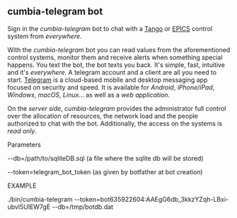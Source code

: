 ## cumbia-telegram bot

Sign in the *cumbia-telegram* bot to chat with a [Tango](http://www.tango-controls.org) or [EPICS](https://epics.anl.gov/)
control system from *everywhere*.

With the *cumbia-telegram* bot you can read values from the aforementioned control systems, monitor them
and receive alerts when something special happens. You text the bot, the bot texts you back.
It's simple, fast, intuitive and it's *everywhere*. A telegram account and a client are all you need to
start. [Telegram](https://telegram.org/) is a  cloud-based mobile and desktop messaging app focused
on security and speed. It is available for *Android*, *iPhone/iPad*, *Windows*, *macOS*, *Linux*... as
well as a *web application*.

On the *server side*, *cumbia-telegram* provides the administrator full control over the allocation of resources,
the network load and the people authorized to chat with the bot. Additionally, the access on the systems is
*read only*.


Parameters

--db=/path/to/sqliteDB.sql (a file where the sqlite db will be stored)

--token=telegram_bot_token (as given by botfather at bot creation)

EXAMPLE

./bin/cumbia-telegram --token=bot635922604:AAEgG6db_3kkzYZqh-LBxi-ubvl5UIEW7gE --db=/tmp/botdb.dat

